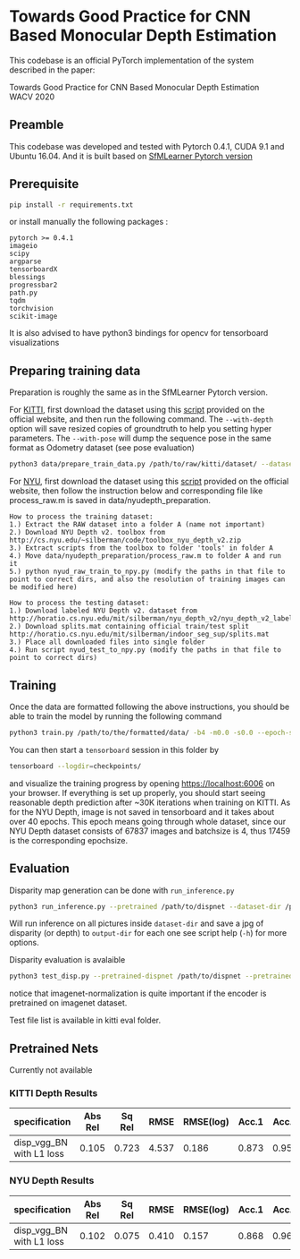 # Towards Good Practice for CNN Based Monocular Depth Estimation
This codebase is an official PyTorch implementation of the system described in the paper:

Towards Good Practice for CNN Based Monocular Depth Estimation\
WACV 2020
<!-- ****************(need to be change)
[Zhicheng Fang](),

In WACV 2020.

See the [project webpage](https://people.eecs.berkeley.edu/~tinghuiz/projects/SfMLearner/) for more details. 

![sample_results](misc/cityscapes_sample_results.gif)
**************** -->

## Preamble
This codebase was developed and tested with Pytorch 0.4.1, CUDA 9.1 and Ubuntu 16.04. And it is built based on [SfMLearner Pytorch version](https://github.com/ClementPinard/SfmLearner-Pytorch)

## Prerequisite

```bash
pip install -r requirements.txt
```

or install manually the following packages :

```
pytorch >= 0.4.1
imageio
scipy
argparse
tensorboardX
blessings
progressbar2
path.py
tqdm
torchvision
scikit-image
```

It is also advised to have python3 bindings for opencv for tensorboard visualizations

<!-- ### What has been done

* Training has been tested on KITTI and NYU Depth v2.
* As for the multiscale loss, the loss weight is divided by `2.3` when downscaling instead of `2`. This is the results of empiric experiments, so the optimal value is clearly not carefully determined. -->

## Preparing training data
Preparation is roughly the same as in the SfMLearner Pytorch version.

For [KITTI](http://www.cvlibs.net/datasets/kitti/raw_data.php), first download the dataset using this [script](http://www.cvlibs.net/download.php?file=raw_data_downloader.zip) provided on the official website, and then run the following command. The `--with-depth` option will save resized copies of groundtruth to help you setting hyper parameters. The `--with-pose` will dump the sequence pose in the same format as Odometry dataset (see pose evaluation)
```bash
python3 data/prepare_train_data.py /path/to/raw/kitti/dataset/ --dataset-format 'kitti' --dump-root /path/to/resulting/formatted/data/ --width 416 --height 128 --num-threads 8 [--static-frames data/static_frames.txt] [--with-depth] [--with-pose]
```

For [NYU](https://cs.nyu.edu/~silberman/datasets/nyu_depth_v2.html), first download the dataset using this [script](horatio.cs.nyu.edu/mit/silberman/nyu_depth_v2/nyu_depth_v2_raw.zip) provided on the official website, then follow the instruction below and corresponding file like process_raw.m is saved in data/nyudepth_preparation. 
```
How to process the training dataset:
1.) Extract the RAW dataset into a folder A (name not important)
2.) Download NYU Depth v2. toolbox from http://cs.nyu.edu/~silberman/code/toolbox_nyu_depth_v2.zip
3.) Extract scripts from the toolbox to folder 'tools' in folder A
4.) Move data/nyudepth_preparation/process_raw.m to folder A and run it
5.) python nyud_raw_train_to_npy.py (modify the paths in that file to point to correct dirs, and also the resolution of training images can be modified here)

How to process the testing dataset:
1.) Download labeled NYU Depth v2. dataset from http://horatio.cs.nyu.edu/mit/silberman/nyu_depth_v2/nyu_depth_v2_labeled.mat
2.) Download splits.mat containing official train/test split http://horatio.cs.nyu.edu/mit/silberman/indoor_seg_sup/splits.mat
3.) Place all downloaded files into single folder
4.) Run script nyud_test_to_npy.py (modify the paths in that file to point to correct dirs)
```
<!-- For [Cityscapes](https://www.cityscapes-dataset.com/), download the following packages: 1) `leftImg8bit_sequence_trainvaltest.zip`, 2) `camera_trainvaltest.zip`. You will probably need to contact the administrators to be able to get it. Then run the following command
```bash
python3 data/prepare_train_data.py /path/to/cityscapes/dataset/ --dataset-format 'cityscapes' --dump-root /path/to/resulting/formatted/data/ --width 416 --height 171 --num-threads 4
```
Notice that for Cityscapes the `img_height` is set to 171 because we crop out the bottom part of the image that contains the car logo, and the resulting image will have height 128. -->

## Training
Once the data are formatted following the above instructions, you should be able to train the model by running the following command
```bash
python3 train.py /path/to/the/formatted/data/ -b4 -m0.0 -s0.0 --epoch-size 3000 --sequence-length 3 --log-output [--with-gt] --network disp_vgg_BN [--pretrained-encoder] [--imagenet-normalization] --loss L1 --dataset nyu [--pretrained-disp /path/to/the/existing_weights/]
```
You can then start a `tensorboard` session in this folder by
```bash
tensorboard --logdir=checkpoints/
```
and visualize the training progress by opening [https://localhost:6006](https://localhost:6006) on your browser. If everything is set up properly, you should start seeing reasonable depth prediction after ~30K iterations when training on KITTI. As for the NYU Depth, image is not saved in tensorboard and it takes about over 40 epochs. This epoch means going through whole dataset, since our NYU Depth dataset consists of 67837 images and batchsize is 4, thus 17459 is the corresponding epochsize.

## Evaluation

Disparity map generation can be done with `run_inference.py`
```bash
python3 run_inference.py --pretrained /path/to/dispnet --dataset-dir /path/pictures/dir --output-dir /path/to/output/dir --network disp_vgg_BN [--imagenet-normalization]
```
Will run inference on all pictures inside `dataset-dir` and save a jpg of disparity (or depth) to `output-dir` for each one see script help (`-h`) for more options.

Disparity evaluation is avalaible
```bash
python3 test_disp.py --pretrained-dispnet /path/to/dispnet --pretrained-posenet /path/to/posenet --dataset-dir /path/to/KITTI_raw --dataset-list /path/to/test_files_list --network disp_vgg_BN [--imagenet-normalization]
```

notice that imagenet-normalization is quite important if the encoder is pretrained on imagenet dataset.

Test file list is available in kitti eval folder. 

## Pretrained Nets

Currently not available
<!-- 
[Avalaible here](https://drive.google.com/drive/folders/1H1AFqSS8wr_YzwG2xWwAQHTfXN5Moxmx)
 -->
### KITTI Depth Results

|      specification      | Abs Rel | Sq Rel | RMSE  | RMSE(log) | Acc.1 | Acc.2 | Acc.3 |
|-------------------------|---------|--------|-------|-----------|-------|-------|-------|
| disp_vgg_BN with L1 loss| 0.105   | 0.723  | 4.537 | 0.186     | 0.873 | 0.959 | 0.983 | 

### NYU Depth Results

|      specification      | Abs Rel | Sq Rel | RMSE  | RMSE(log) | Acc.1 | Acc.2 | Acc.3 |
|-------------------------|---------|--------|-------|-----------|-------|-------|-------|
| disp_vgg_BN with L1 loss| 0.102   | 0.075  | 0.410 | 0.157     | 0.868 | 0.962 | 0.988 | 
